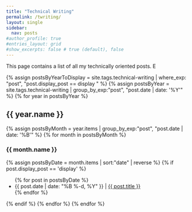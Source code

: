 ```yaml
---
title: "Technical Writing"
permalink: /twriting/
layout: single
sidebar:
  nav: posts
#author_profile: true
#entries_layout: grid
#show_excerpts: false # true (default), false
---
```


This page contains a list of all my technically oriented posts. E

{% assign postsByYearToDisplay = site.tags.technical-writing | where_exp: "post", "post.display_post == display " %}
{% assign postsByYear = site.tags.technical-writing | group_by_exp:"post", "post.date | date: '%Y'" %}
{% for year in postsByYear %}
<h2>{{ year.name }}</h2>
{% assign postsByMonth = year.items | group_by_exp:"post", "post.date | date: '%B'" %}
{% for month in postsByMonth %}
<h3>{{ month.name }}</h3>
{% assign postsByDate = month.items | sort:"date" | reverse %}
{% if post.display_post == 'display' %}
<ul>
  {% for post in postsByDate %}  
    <li>
     {{ post.date | date: "%B %-d, %Y" }} | <a href="{{ post.url | relative_url }}">{{ post.title }}</a>      
    </li>  
  {% endfor %}
</ul>
{% endif %}
{% endfor %}
{% endfor %}



